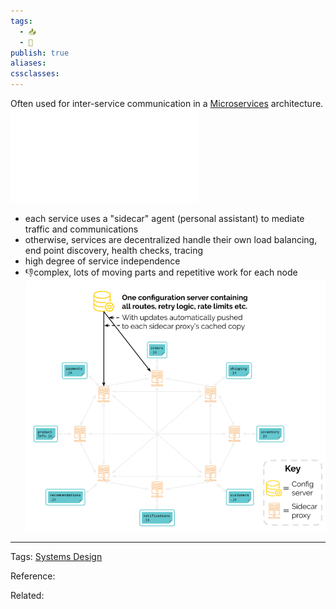 ```yaml
---
tags:
  - 📥️
  - 🌱
publish: true
aliases: 
cssclasses: 
---
```


Often used for inter-service communication in a [Microservices](../Microservices.md) architecture. 
![Service-Mesh_Team4.pdf](../images/Service-Mesh_Team4.pdf)

- each service uses a "sidecar" agent (personal assistant) to mediate traffic and communications
- otherwise, services are decentralized handle their own load balancing, end point discovery, health checks, tracing
- high degree of service independence
- 👎complex, lots of moving parts and repetitive work for each node
![Pasted image 20220601214331.png](../images/Pasted%20image%2020220601214331.png)


---
Tags: [Systems Design](Systems%20Design.md)

Reference:

Related: 